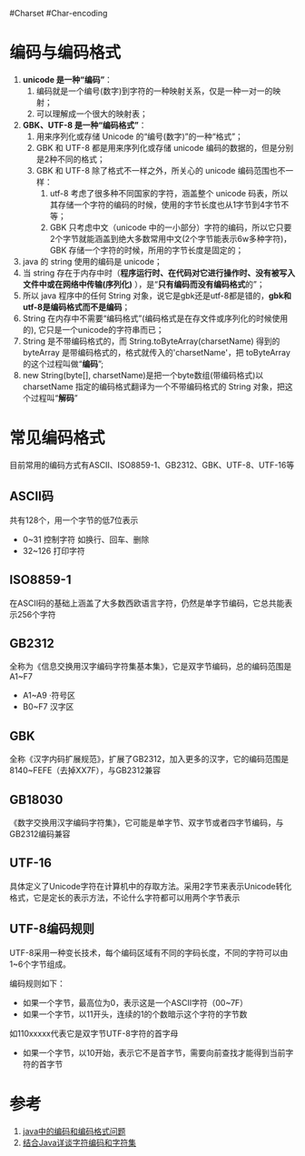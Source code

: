 #Charset #Char-encoding
# 编码与编码格式
1.  **unicode 是一种“编码”**：
	1. 编码就是一个编号(数字)到字符的一种映射关系，仅是一种一对一的映射；
	2. 可以理解成一个很大的映射表；
2.  **GBK、UTF-8 是一种“编码格式”**：
	1. 用来序列化或存储 Unicode 的“编号(数字)”的一种“格式”；
	2. GBK 和 UTF-8 都是用来序列化或存储 unicode 编码的数据的，但是分别是2种不同的格式；
	3. GBK 和 UTF-8 除了格式不一样之外，所关心的 unicode 编码范围也不一样：
		1. utf-8 考虑了很多种不同国家的字符，涵盖整个 unicode 码表，所以其存储一个字符的编码的时候，使用的字节长度也从1字节到4字节不等；
		2. GBK 只考虑中文（unicode 中的一小部分）字符的编码，所以它只要2个字节就能涵盖到绝大多数常用中文(2个字节能表示6w多种字符)，GBK 存储一个字符的时候，所用的字节长度是固定的；
3. java 的 string 使用的编码是 unicode；
4. 当 string 存在于内存中时（**程序运行时、在代码对它进行操作时、没有被写入文件中或在网络中传输(序列化)** ），是“**只有编码而没有编码格式**的”；
5. 所以 java 程序中的任何 String 对象，说它是gbk还是utf-8都是错的，**gbk和utf-8是编码格式而不是编码**；
6. String 在内存中不需要“编码格式”(编码格式是在存文件或序列化的时候使用的), 它只是一个unicode的字符串而已；
7.  String 是不带编码格式的，而 String.toByteArray(charsetName) 得到的 byteArray 是带编码格式的，格式就传入的'charsetName'，把 toByteArray 的这个过程叫做“**编码**”;
8. new String(byte[], charsetName)是把一个byte数组(带编码格式)以 charsetName 指定的编码格式翻译为一个不带编码格式的 String 对象，把这个过程叫“**解码**”

# 常见编码格式
目前常用的编码方式有ASCII、ISO8859-1、GB2312、GBK、UTF-8、UTF-16等

## ASCII码

共有128个，用一个字节的低7位表示

-   0~31 控制字符 如换行、回车、删除
-   32~126 打印字符

## ISO8859-1

在ASCII码的基础上涵盖了大多数西欧语言字符，仍然是单字节编码，它总共能表示256个字符

## GB2312

全称为《信息交换用汉字编码字符集基本集》，它是双字节编码，总的编码范围是A1~F7

-   A1~A9 ·符号区
-   B0~F7 汉字区

## GBK

全称《汉字内码扩展规范》，扩展了GB2312，加入更多的汉字，它的编码范围是8140~FEFE（去掉XX7F），与GB2312兼容

## GB18030

《数字交换用汉字编码字符集》，它可能是单字节、双字节或者四字节编码，与GB2312编码兼容

## UTF-16

具体定义了Unicode字符在计算机中的存取方法。采用2字节来表示Unicode转化格式，它是定长的表示方法，不论什么字符都可以用两个字节表示

## UTF-8编码规则

UTF-8采用一种变长技术，每个编码区域有不同的字码长度，不同的字符可以由1~6个字节组成。

编码规则如下：
-   如果一个字节，最高位为0，表示这是一个ASCII字符（00~7F）
-   如果一个字节，以11开头，连续的1的个数暗示这个字符的字节数

如110xxxxx代表它是双字节UTF-8字符的首字母
-   如果一个字节，以10开始，表示它不是首字节，需要向前查找才能得到当前字符的首字节

# 参考
1. [java中的编码和编码格式问题](https://www.cnblogs.com/fengweixin/p/3678789.html)
2. [结合Java详谈字符编码和字符集](https://blog.csdn.net/nlznlz/article/details/80950596)